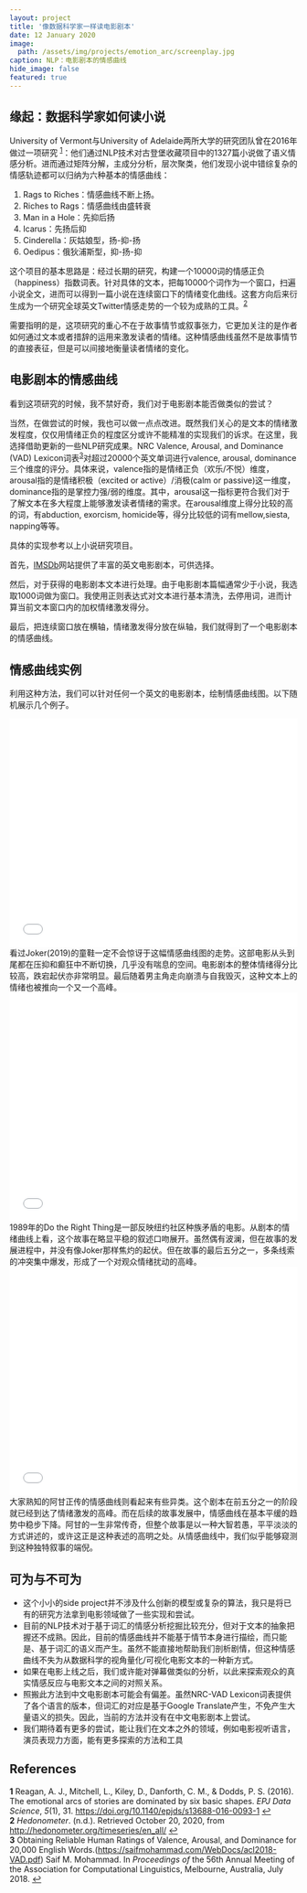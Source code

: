 ```yaml
---
layout: project
title: '像数据科学家一样读电影剧本'
date: 12 January 2020
image:  
  path: /assets/img/projects/emotion_arc/screenplay.jpg
caption: NLP：电影剧本的情感曲线
hide_image: false
featured: true
---
```


## 缘起：数据科学家如何读小说

University of Vermont与University of Adelaide两所大学的研究团队曾在2016年做过一项研究 <sup id="a1">[1](#f1)</sup>：他们通过NLP技术对古登堡收藏项目中的1327篇小说做了语义情感分析。进而通过矩阵分解，主成分分析，层次聚类，他们发现小说中错综复杂的情感轨迹都可以归纳为六种基本的情感曲线：
1. Rags to Riches：情感曲线不断上扬。
2. Riches to Rags：情感曲线由盛转衰
3. Man in a Hole：先抑后扬
4. Icarus：先扬后抑
5. Cinderella：灰姑娘型，扬-抑-扬
6. Oedipus：俄狄浦斯型，抑-扬-抑

这个项目的基本思路是：经过长期的研究，构建一个10000词的情感正负（happiness）指数词表。针对具体的文本，把每10000个词作为一个窗口，扫遍小说全文，进而可以得到一篇小说在连续窗口下的情绪变化曲线。这套方向后来衍生成为一个研究全球英文Twitter情感走势的一个较为成熟的工具。<sup id="a2">[2](#f2)</sup>

需要指明的是，这项研究的重心不在于故事情节或叙事张力，它更加关注的是作者如何通过文本或者措辞的运用来激发读者的情绪。这种情感曲线虽然不是故事情节的直接表征，但是可以间接地衡量读者情绪的变化。

## 电影剧本的情感曲线

看到这项研究的时候，我不禁好奇，我们对于电影剧本能否做类似的尝试？

当然，在做尝试的时候，我也可以做一点点改进。既然我们关心的是文本的情绪激发程度，仅仅用情绪正负的程度区分或许不能精准的实现我们的诉求。在这里，我选择借助更新的一些NLP研究成果。NRC Valence, Arousal, and Dominance (VAD) Lexicon词表<sup id="a3">[3](#f3)</sup>对超过20000个英文单词进行valence, arousal, dominance三个维度的评分。具体来说，valence指的是情绪正负（欢乐/不悦）维度，arousal指的是情绪积极（excited or active）/消极(calm or passive)这一维度，dominance指的是掌控力强/弱的维度。其中，arousal这一指标更符合我们对于了解文本在多大程度上能够激发读者情绪的需求。在arousal维度上得分比较的高的词，有abduction, exorcism, homicide等，得分比较低的词有mellow,siesta, napping等等。

具体的实现参考以上小说研究项目。

首先，[IMSDb](https://www.imsdb.com/)网站提供了丰富的英文电影剧本，可供选择。

然后，对于获得的电影剧本文本进行处理。由于电影剧本篇幅通常少于小说，我选取1000词做为窗口。我使用正则表达式对文本进行基本清洗，去停用词，进而计算当前文本窗口内的加权情绪激发得分。

最后，把连续窗口放在横轴，情绪激发得分放在纵轴，我们就得到了一个电影剧本的情感曲线。

## 情感曲线实例

利用这种方法，我们可以针对任何一个英文的电影剧本，绘制情感曲线图。以下随机展示几个例子。
<iFrame seamless frameborder="0"
  src='/assets/img/projects/emotion_arc/Joker.html'  width="100%" height="400vh" scrolling="no">
</iFrame>
<br>
看过Joker(2019)的童鞋一定不会惊讶于这幅情感曲线图的走势。这部电影从头到尾都在压抑和癫狂中不断切换，几乎没有喘息的空间。电影剧本的整体情绪得分比较高，跌宕起伏亦非常明显。最后随着男主角走向崩溃与自我毁灭，这种文本上的情绪也被推向一个又一个高峰。

<iFrame  seamless="seamless" frameborder="0"
  src='/assets/img/projects/emotion_arc/Do The Right Thing.html'  width="100%" height="400vh" scrolling="no" >
</iFrame>
<br>
1989年的Do the Right Thing是一部反映纽约社区种族矛盾的电影。从剧本的情绪曲线上看，这个故事在略显平稳的叙述口吻展开。虽然偶有波澜，但在故事的发展进程中，并没有像Joker那样焦灼的起伏。但在故事的最后五分之一，多条线索的冲突集中爆发，形成了一个对观众情绪扰动的高峰。
<iFrame seamless frameborder="0"
  src='/assets/img/projects/emotion_arc/Forrest Gump.html'  width="100%" height="400vh" scrolling="no">
</iFrame>
<br>
大家熟知的阿甘正传的情感曲线则看起来有些异类。这个剧本在前五分之一的阶段就已经到达了情绪激发的高峰。而在后续的故事发展中，情感曲线在基本平缓的趋势中稳步下降。阿甘的一生非常传奇，但整个故事是以一种大智若愚，平平淡淡的方式讲述的，或许这正是这种表述的高明之处。从情感曲线中，我们似乎能够窥测到这种独特叙事的端倪。

## 可为与不可为

- 这个小小的side project并不涉及什么创新的模型或复杂的算法，我只是将已有的研究方法拿到电影领域做了一些实现和尝试。
- 目前的NLP技术对于基于词汇的情感分析挖掘比较充分，但对于文本的抽象把握还不成熟。因此，目前的情感曲线并不能基于情节本身进行描绘，而只能是、基于词汇的语义而产生。虽然不能直接地帮助我们剖析剧情，但这种情感曲线不失为从数据科学的视角量化/可视化电影文本的一种新方式。
- 如果在电影上线之后，我们或许能对弹幕做类似的分析，以此来探索观众的真实情感反应与电影文本之间的对照关系。
- 照搬此方法到中文电影剧本可能会有偏差。虽然NRC-VAD Lexicon词表提供了各个语言的版本，但词汇的对应是基于Google Translate产生，不免产生大量语义的损失。因此，当前的方法并没有在中文电影剧本上尝试。
- 我们期待着有更多的尝试，能让我们在文本之外的领域，例如电影视听语言，演员表现力方面，能有更多探索的方法和工具

## References
<b id="f1">1</b> Reagan, A. J., Mitchell, L., Kiley, D., Danforth, C. M., & Dodds, P. S. (2016). The emotional arcs of stories are dominated by six basic shapes. *EPJ Data Science*, *5*(1), 31. https://doi.org/10.1140/epjds/s13688-016-0093-1 [↩](#a1)<br>
<b id="f2">2</b> *Hedonometer*. (n.d.). Retrieved October 20, 2020, from http://hedonometer.org/timeseries/en_all/ [↩](#a2)<br>
<b id="f3">3</b> Obtaining Reliable Human Ratings of Valence, Arousal, and Dominance for 20,000 English Words.(https://saifmohammad.com/WebDocs/acl2018-VAD.pdf) Saif M. Mohammad. In *Proceedings of* the 56th Annual Meeting of the Association for Computational Linguistics, Melbourne, Australia, July 2018. [↩](#a3)<br>


